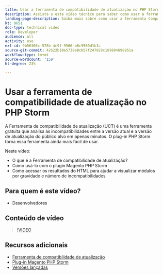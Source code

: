 ```yaml
---
title: Usar a ferramenta de compatibilidade de atualização no PHP Storm
description: Assista a este vídeo técnico para saber como usar a ferramenta Compatibilidade de atualização com o plug-in PHP Storm.
landing-page-description: Saiba mais sobre como usar a ferramenta Compatibilidade de atualização com o plug-in PHP Storm que facilita a identificação e o tratamento de incompatibilidades.
kt: 9651
doc-type: technical video
role: Developer
audience: all
activity: use
exl-id: 9b56306c-578b-4c9f-9566-b8c9560d1b1c
source-git-commit: 42622b18e5738e8cb57f247029c189884698851a
workflow-type: tm+mt
source-wordcount: '159'
ht-degree: 23%

---
```


# Usar a ferramenta de compatibilidade de atualização no PHP Storm

A Ferramenta de compatibilidade de atualização (UCT) é uma ferramenta gratuita que analisa as incompatibilidades entre a versão atual e a versão de atualização do público alvo em apenas minutos. O plug-in PHP Storm torna essa ferramenta ainda mais fácil de usar.

Neste vídeo:

- O que é a Ferramenta de compatibilidade de atualização?
- Como usá-lo com o plugin Magento PHP Storm
- Como acessar os resultados do HTML para ajudar a visualizar módulos por gravidade e número de incompatibilidades

## Para quem é este vídeo?

- Desenvolvedores

## Conteúdo de vídeo

>[!VIDEO](https://video.tv.adobe.com/v/340150?quality=12&learn=on)

## Recursos adicionais

- [Ferramenta de compatibilidade de atualização](https://experienceleague.adobe.com/docs/commerce-operations/upgrade-guide/upgrade-compatibility-tool/overview.html)
- [Plug-in Magento PHP Storm](https://plugins.jetbrains.com/plugin/8024-magento-phpstorm)
- [Versões lançadas](https://devdocs.magento.com/release/released-versions.html)
